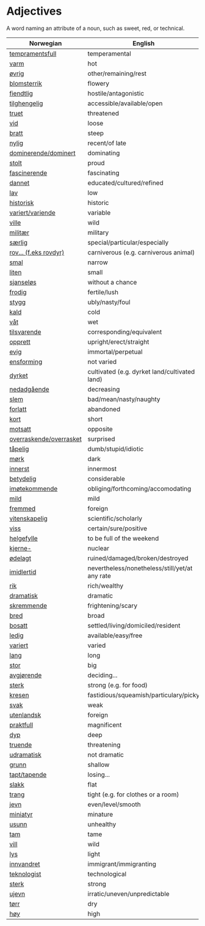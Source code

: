 # Adjectives

A word naming an attribute of a noun, such as sweet, red, or technical.

| Norwegian | English |
| --- | --- |
| [tempramentsfull](https://www.ordnett.no/search?language=no&phrase=tempramentsfull) | temperamental |
| [varm](https://www.ordnett.no/search?language=no&phrase=varm) | hot |
| [øvrig](https://www.ordnett.no/search?language=no&phrase=øvrig) | other/remaining/rest |
| [blomsterrik](https://www.ordnett.no/search?language=no&phrase=blomsterrik) | flowery |
| [fiendtlig](https://www.ordnett.no/search?language=no&phrase=fiendtlig) | hostile/antagonistic |
| [tilghengelig](https://www.ordnett.no/search?language=no&phrase=tilghengelig) | accessible/available/open |
| [truet](https://www.ordnett.no/search?language=no&phrase=truet) | threatened |
| [vid](https://www.ordnett.no/search?language=no&phrase=vid) | loose |
| [bratt](https://www.ordnett.no/search?language=no&phrase=bratt) | steep |
| [nylig](https://www.ordnett.no/search?language=no&phrase=nylig) | recent/of late |
| [dominerende/dominert](https://www.ordnett.no/search?language=no&phrase=dominerende/dominert) | dominating |
| [stolt](https://www.ordnett.no/search?language=no&phrase=stolt) | proud |
| [fascinerende](https://www.ordnett.no/search?language=no&phrase=fascinerende) | fascinating |
| [dannet](https://www.ordnett.no/search?language=no&phrase=dannet) | educated/cultured/refined |
| [lav](https://www.ordnett.no/search?language=no&phrase=lav) | low |
| [historisk](https://www.ordnett.no/search?language=no&phrase=historisk) | historic |
| [variert/variende](https://www.ordnett.no/search?language=no&phrase=variert/variende) | variable |
| [ville](https://www.ordnett.no/search?language=no&phrase=ville) | wild |
| [militær](https://www.ordnett.no/search?language=no&phrase=militær) | military |
| [særlig](https://www.ordnett.no/search?language=no&phrase=særlig) | special/particular/especially |
| [rov... (f.eks rovdyr)](https://www.ordnett.no/search?language=no&phrase=rov...%20(f.eks%20rovdyr)) | carniverous (e.g. carniverous animal) |
| [smal](https://www.ordnett.no/search?language=no&phrase=smal) | narrow |
| [liten](https://www.ordnett.no/search?language=no&phrase=liten) | small |
| [sjanseløs](https://www.ordnett.no/search?language=no&phrase=sjanseløs) | without a chance |
| [frodig](https://www.ordnett.no/search?language=no&phrase=frodig) | fertile/lush |
| [stygg](https://www.ordnett.no/search?language=no&phrase=stygg) | ubly/nasty/foul |
| [kald](https://www.ordnett.no/search?language=no&phrase=kald) | cold |
| [våt](https://www.ordnett.no/search?language=no&phrase=våt) | wet |
| [tilsvarende](https://www.ordnett.no/search?language=no&phrase=tilsvarende) | corresponding/equivalent |
| [opprett](https://www.ordnett.no/search?language=no&phrase=opprett) | upright/erect/straight |
| [evig](https://www.ordnett.no/search?language=no&phrase=evig) | immortal/perpetual |
| [ensforming](https://www.ordnett.no/search?language=no&phrase=ensforming) | not varied |
| [dyrket](https://www.ordnett.no/search?language=no&phrase=dyrket) | cultivated (e.g. dyrket land/cultivated land) |
| [nedadgående](https://www.ordnett.no/search?language=no&phrase=nedadgående) | decreasing |
| [slem](https://www.ordnett.no/search?language=no&phrase=slem) | bad/mean/nasty/naughty |
| [forlatt](https://www.ordnett.no/search?language=no&phrase=forlatt) | abandoned |
| [kort](https://www.ordnett.no/search?language=no&phrase=kort) | short |
| [motsatt](https://www.ordnett.no/search?language=no&phrase=motsatt) | opposite |
| [overraskende/overrasket](https://www.ordnett.no/search?language=no&phrase=overraskende/overrasket) | surprised |
| [tåpelig](https://www.ordnett.no/search?language=no&phrase=tåpelig) | dumb/stupid/idiotic |
| [mørk](https://www.ordnett.no/search?language=no&phrase=mørk) | dark |
| [innerst](https://www.ordnett.no/search?language=no&phrase=innerst) | innermost |
| [betydelig](https://www.ordnett.no/search?language=no&phrase=betydelig) | considerable |
| [imøtekommende](https://www.ordnett.no/search?language=no&phrase=imøtekommende) | obliging/forthcoming/accomodating |
| [mild](https://www.ordnett.no/search?language=no&phrase=mild) | mild |
| [fremmed](https://www.ordnett.no/search?language=no&phrase=fremmed) | foreign |
| [vitenskapelig](https://www.ordnett.no/search?language=no&phrase=vitenskapelig) | scientific/scholarly |
| [viss](https://www.ordnett.no/search?language=no&phrase=viss) | certain/sure/positive |
| [helgefylle](https://www.ordnett.no/search?language=no&phrase=helgefylle) | to be full of the weekend |
| [kjerne-](https://www.ordnett.no/search?language=no&phrase=kjerne-) | nuclear |
| [ødelagt](https://www.ordnett.no/search?language=no&phrase=ødelagt) | ruined/damaged/broken/destroyed |
| [imidlertid](https://www.ordnett.no/search?language=no&phrase=imidlertid) | nevertheless/nonetheless/still/yet/at any rate |
| [rik](https://www.ordnett.no/search?language=no&phrase=rik) | rich/wealthy |
| [dramatisk](https://www.ordnett.no/search?language=no&phrase=dramatisk) | dramatic |
| [skremmende](https://www.ordnett.no/search?language=no&phrase=skremmende) | frightening/scary |
| [bred](https://www.ordnett.no/search?language=no&phrase=bred) | broad |
| [bosatt](https://www.ordnett.no/search?language=no&phrase=bosatt) | settled/living/domiciled/resident |
| [ledig](https://www.ordnett.no/search?language=no&phrase=ledig) | available/easy/free |
| [variert](https://www.ordnett.no/search?language=no&phrase=variert) | varied |
| [lang](https://www.ordnett.no/search?language=no&phrase=lang) | long |
| [stor](https://www.ordnett.no/search?language=no&phrase=stor) | big |
| [avgjørende](https://www.ordnett.no/search?language=no&phrase=avgjørende) | deciding... |
| [sterk](https://www.ordnett.no/search?language=no&phrase=sterk) | strong (e.g. for food) |
| [kresen](https://www.ordnett.no/search?language=no&phrase=kresen) | fastidious/squeamish/particulary/picky |
| [svak](https://www.ordnett.no/search?language=no&phrase=svak) | weak |
| [utenlandsk](https://www.ordnett.no/search?language=no&phrase=utenlandsk) | foreign |
| [praktfull](https://www.ordnett.no/search?language=no&phrase=praktfull) | magnificent |
| [dyp](https://www.ordnett.no/search?language=no&phrase=dyp) | deep |
| [truende](https://www.ordnett.no/search?language=no&phrase=truende) | threatening |
| [udramatisk](https://www.ordnett.no/search?language=no&phrase=udramatisk) | not dramatic |
| [grunn](https://www.ordnett.no/search?language=no&phrase=grunn) | shallow |
| [tapt/tapende](https://www.ordnett.no/search?language=no&phrase=tapt/tapende) | losing... |
| [slakk](https://www.ordnett.no/search?language=no&phrase=slakk) | flat |
| [trang](https://www.ordnett.no/search?language=no&phrase=trang) | tight (e.g. for clothes or a room) |
| [jevn](https://www.ordnett.no/search?language=no&phrase=jevn) | even/level/smooth |
| [miniatyr](https://www.ordnett.no/search?language=no&phrase=miniatyr) | minature |
| [usunn](https://www.ordnett.no/search?language=no&phrase=usunn) | unhealthy |
| [tam](https://www.ordnett.no/search?language=no&phrase=tam) | tame |
| [vill](https://www.ordnett.no/search?language=no&phrase=vill) | wild |
| [lys](https://www.ordnett.no/search?language=no&phrase=lys) | light |
| [innvandret](https://www.ordnett.no/search?language=no&phrase=innvandret) | immigrant/immigranting |
| [teknologist](https://www.ordnett.no/search?language=no&phrase=teknologist) | technological |
| [sterk](https://www.ordnett.no/search?language=no&phrase=sterk) | strong |
| [ujevn](https://www.ordnett.no/search?language=no&phrase=ujevn) | irratic/uneven/unpredictable |
| [tørr](https://www.ordnett.no/search?language=no&phrase=tørr) | dry |
| [høy](https://www.ordnett.no/search?language=no&phrase=høy) | high |

